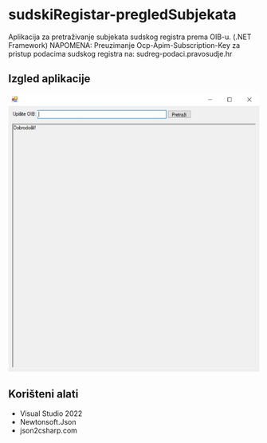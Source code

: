 # sudskiRegistar-pregledSubjekata
Aplikacija za pretraživanje subjekata sudskog registra prema OIB-u.
(.NET Framework)
NAPOMENA: Preuzimanje Ocp-Apim-Subscription-Key za pristup podacima sudskog registra na: sudreg-podaci.pravosudje.hr

## Izgled aplikacije

![Alt text](/Images/app-screenshot.jpg "Aplikacija")

## Korišteni alati
- Visual Studio 2022
- Newtonsoft.Json
- json2csharp.com

